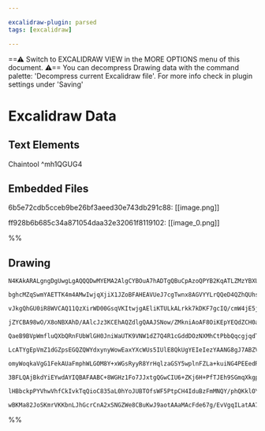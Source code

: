 ```yaml
---

excalidraw-plugin: parsed
tags: [excalidraw]

---
```

==⚠  Switch to EXCALIDRAW VIEW in the MORE OPTIONS menu of this document. ⚠== You can decompress Drawing data with the command palette: 'Decompress current Excalidraw file'. For more info check in plugin settings under 'Saving'


# Excalidraw Data
## Text Elements
Chaintool ^mh1QGUG4

## Embedded Files
6b5e72cdb5cceb9be26bf3aeed30e743db291c88: [[image.png]]

ff928b6b685c34a871054daa32e32061f8119102: [[image_0.png]]

%%
## Drawing
```compressed-json
N4KAkARALgngDgUwgLgAQQQDwMYEMA2AlgCYBOuA7hADTgQBuCpAzoQPYB2KqATLZMzYBXUtiRoIACyhQ4zZAHoFAc0JRJQgEYA6bGwC2CgF7N6hbEcK4OCtptbErHALRY8RMpWdx8Q1TdIEfARcZgRmBShcZQUebQBWbR4aOiCEfQQOKGZuAG1wMFAwYuh4cXQoLCgU4shGFnYuNABGADZ+EvrWTgA5TjFuAA4eAE4ABgAWCYBmAHZ2gshCDmIs

bghcMZqSwmYAETTK4m4AMwIwjqXjiX1JZoBFAHEAVUeJ7cgTwnx8AGVYYLrQQeD4QZhQUhsADWCAA6iR1Nw+IswRDoQh/jBARJgSRQZC/JIOOEci1LhA2HBcNg1DBuM0xmNydZlNjUEyUZhuM4ePNyXS0M5mrNEs05vFmiNBtNWhMePFZoNyeDITCAMJsfBsUjrADEzQQBoNoM01KhygJKw1Wp1Egh1mYVMCWVBFARkm44200xGvomg2aPDGzWFk

vJkgQhGU0iR8WVCAQ11QzXirWD00GsqVKItwjgAEliKTULkALrkk7kDKF7gcIQ/cmW4jE5jFusNlGaYQrACiwQyWWLZfJQjgxFwR3ps1GE1ac9mKbT5KIHChtfr+GXbGwMKTZ3wFxRJ04UF+hCM5SDFZPADFcPpvgLUHGUZVMNUJGrJLhllA2Jr8UoAAVKp1i/H8sn/fBQTfKAAEEiGUJp0GCE5qnJeooHMAgEKjZDoEpUE9CyCCmBrNB203FFtS

jZYCBA98wO/X8oNBXAhD/AAlcJz3KCEhAQZdlgQAAJSNow/ZMkniAoAF8OiKEpYEQdZCH0aIkAwphumQl9agYbTGj6DgBhaKUg15EYeGzfTllWLkJFwZpQV2A5gknNB90PWykw2BB4jg4gekeKEAC1CDGZxJBOZpnhOaYxgATRE0Evh+TE2TBTU8WVNEYXhYhETQZF9JVdEMvKLKQUbYRoxbYtmnJSlqVpelGWZDhWXKDl9Ic1BnBGVptFmMZZlm

QaeB9BVpWmfluQXbQRnFUbWlGH0JniWaUTK9VNW1dZ7Q4R1cGddDOzNXMhCtPbbQqcgjqdTIzv0t1Co9NAJWabQAwVDNBumTa2gWfSIyjGM0AmNp40TIZmn9VbUxskpLoLIs8nLI8qwQcjUEomqrubEl1w7fSuwJvt0ieocMf00dxw85NpxGWcRtTCyhNXYmqP0rUdxhzzzkE7aoigIRiwgRAVmWZRUu+bHfNaTR4gQadsGIJXsDETQRk0BAeEV+

LcATYgEpVmZ1dGZpsEGQZQWYdxynyWowEaxYXcWUs5IUlE8QkUgYEIeIezYAANG8gJ7ABZVpOOYZwAEcAH0ek0SRHhgspVPU5RNM5ekJjGbRZQB/XmdlMvgZKJ9nBG774nrwYRV5aZ9ZmclXqK5M0ySFMxkGKzrIlYMSpKUGJKRadvplRv5R9MUlo6rruB6kodoQa19rte7jtOk0LqbDfbugbfHpdCtvj+AFKtxY5ctVOF3SRO/yqvoFstvlECTq

omyWoqkaVgG1FekAUaFmphWLGOM8Y+xWGsRyyR8YrHqlzaGSY5wplnFZLa+kuiNG4PEEedRDK9H6OURuIwCGrWlOSVyhx+aoC8kLUm3ZiAUwHNkFBKI6YTnocKGcrRpwTHGq0bBJQVxrgohuLcfM9yC1yhOMW6xJaOE6rLYIOMIAnBOFZQYmhFatEGPEbA0wJi4EbgyeIExxy4BbggFuYxWjNBOAGSUDIEHbQdnkN2rtnbNA9nJcANMNhwDgP8Hh

3BFLQAjBkdYiEYwdAYIQBAFAABC+8WGHz1Fo7JJxtgQGwCIU6+ZKj6H+PfTJEh9SGmqXkgppAiklLSTuS610bQHRPidJ6tTClPWKekG8F8Kpv2qgUfJPSsh9NKXlB+b0n6jLqQ09IZSX5Ymvu/bp9TeklM4rVIkP9kwJIWVs9IAB5f+rUWjtXmeMqAkyby3nvI+fBhybl3JPGeC8SIV5jM2RMkpDF4KIXwqhZ6kAjl/KWVEUg8F6lsAoBGXASZoE

lHBbckpPYVhwVhfCkIvkTqQioC835aL0hYoJUBTOfsWF5PtpCH4IduBzFmMNQY/phQKklOYyuYJsB0vwIlekNtvqMlaEtG2m0RjNEbgkow/59ARJRPQAgAl6TDXiFZJaXtrnEsmTsgmyCqUEzyRaEgHzLzfJNcQf4CA4DPNGZayObBVgYtwJoYIsiDxMJAaQEgFTUCKUgCkzUvlSDKFNAACh4MKagvBo2xtmDGwu8QACUoJuLKHrCddYoaI2TSZL

wBKMa82JoSKmrVKKbnLJhGcrCnA2xSNGZWe8CBuKwJ9aotAAaMAcFde67g/EvVgqILatAA7yQ9piaO0gAkmocRXHxadCBy2QDsAAKwQNgbIvwe1wEdc6ntbr6GMISdSLCjAgKsU7a+Sl6AwjBE3Xg8kBTwQGApSpSRJMxHbl3KcORKJ8ChHgg+89l7cYbgCWAeSdA0rhAibJEAskgA==
```
%%